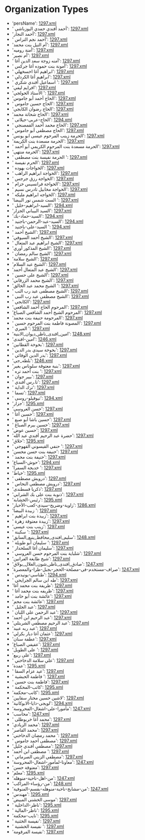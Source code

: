 # Organization Types
 * 'persName'‎: [1297.xml](/Project-Cairo-Urban-News/CairoUrbanNews/blob/master/articles/arabic/1297.xml)
 * ' أحمد أفندي حمدي اليوزباشي'‎: [1297.xml](/Project-Cairo-Urban-News/CairoUrbanNews/blob/master/articles/arabic/1297.xml)
 * 'أحمد النجار'‎: [1297.xml](/Project-Cairo-Urban-News/CairoUrbanNews/blob/master/articles/arabic/1297.xml)
 * ' أحمد نجم التراس'‎: [1297.xml](/Project-Cairo-Urban-News/CairoUrbanNews/blob/master/articles/arabic/1297.xml)
 * 'أم النيل بنت محمد'‎: [1297.xml](/Project-Cairo-Urban-News/CairoUrbanNews/blob/master/articles/arabic/1297.xml)
 * 'أمنة روميه'‎: [1297.xml](/Project-Cairo-Urban-News/CairoUrbanNews/blob/master/articles/arabic/1297.xml)
 * 'أم نصير'‎: [1297.xml](/Project-Cairo-Urban-News/CairoUrbanNews/blob/master/articles/arabic/1297.xml)
 * ' آمنه زوجة سعد الدين أغا'‎: [1297.xml](/Project-Cairo-Urban-News/CairoUrbanNews/blob/master/articles/arabic/1297.xml)
 * ' أمونة بنت حموده أغا جركس'‎: [1297.xml](/Project-Cairo-Urban-News/CairoUrbanNews/blob/master/articles/arabic/1297.xml)
 * ' ابراهيم أغا اخسخهلي'‎: [1297.xml](/Project-Cairo-Urban-News/CairoUrbanNews/blob/master/articles/arabic/1297.xml)
 * ' ابراهيم أغا الكردلي'‎: [1297.xml](/Project-Cairo-Urban-News/CairoUrbanNews/blob/master/articles/arabic/1297.xml)
 * ' اسماعيل أفندي شكري '‎: [1297.xml](/Project-Cairo-Urban-News/CairoUrbanNews/blob/master/articles/arabic/1297.xml)
 * 'افرايم ليفي'‎: [1297.xml](/Project-Cairo-Urban-News/CairoUrbanNews/blob/master/articles/arabic/1297.xml)
 * 'الأستاذ الحولجي '‎: [1297.xml](/Project-Cairo-Urban-News/CairoUrbanNews/blob/master/articles/arabic/1297.xml)
 * 'الحاج أحمد أبو جاموس'‎: [1297.xml](/Project-Cairo-Urban-News/CairoUrbanNews/blob/master/articles/arabic/1297.xml)
 * ' الحاج حسين جاموس'‎: [1297.xml](/Project-Cairo-Urban-News/CairoUrbanNews/blob/master/articles/arabic/1297.xml)
 * 'الحاج رضوان الكابجي'‎: [1297.xml](/Project-Cairo-Urban-News/CairoUrbanNews/blob/master/articles/arabic/1297.xml)
 * 'الحاج شحاتة محمد'‎: [1297.xml](/Project-Cairo-Urban-News/CairoUrbanNews/blob/master/articles/arabic/1297.xml)
 * ' الحاج-عربى-جيلاتى'‎: [1294.xml](/Project-Cairo-Urban-News/CairoUrbanNews/blob/master/articles/arabic/1294.xml)
 * ' الحاج محمد أحمد القمصنجي'‎: [1297.xml](/Project-Cairo-Urban-News/CairoUrbanNews/blob/master/articles/arabic/1297.xml)
 * ' الحاج مصطفى أبو جاموس'‎: [1297.xml](/Project-Cairo-Urban-News/CairoUrbanNews/blob/master/articles/arabic/1297.xml)
 * 'الحرمة زينب المرحوم عيسى ابو يونس'‎: [1297.xml](/Project-Cairo-Urban-News/CairoUrbanNews/blob/master/articles/arabic/1297.xml)
 * 'الحرمة مسعدة بنت الكريمة'‎: [1297.xml](/Project-Cairo-Urban-News/CairoUrbanNews/blob/master/articles/arabic/1297.xml)
 * ' الحرمة مسعدة بنت المرحوم الكريمي أبو أحمد'‎: [1297.xml](/Project-Cairo-Urban-News/CairoUrbanNews/blob/master/articles/arabic/1297.xml)
 * 'الحرمة منتهى'‎: [1297.xml](/Project-Cairo-Urban-News/CairoUrbanNews/blob/master/articles/arabic/1297.xml)
 * ' الحرمة نفيسة بنت مصطفى '‎: [1297.xml](/Project-Cairo-Urban-News/CairoUrbanNews/blob/master/articles/arabic/1297.xml)
 * ' الحرم نفيسة'‎: [1297.xml](/Project-Cairo-Urban-News/CairoUrbanNews/blob/master/articles/arabic/1297.xml)
 * ' الخواجات بهوده'‎: [1297.xml](/Project-Cairo-Urban-News/CairoUrbanNews/blob/master/articles/arabic/1297.xml)
 * ' الخواجة ابراهيم الراهب'‎: [1297.xml](/Project-Cairo-Urban-News/CairoUrbanNews/blob/master/articles/arabic/1297.xml)
 * ' الخواجة رزق جرجس'‎: [1297.xml](/Project-Cairo-Urban-News/CairoUrbanNews/blob/master/articles/arabic/1297.xml)
 * ' الخواجة فرانسيس خزام'‎: [1297.xml](/Project-Cairo-Urban-News/CairoUrbanNews/blob/master/articles/arabic/1297.xml)
 * ' الخواجة مخابيل تادرس نسيم'‎: [1297.xml](/Project-Cairo-Urban-News/CairoUrbanNews/blob/master/articles/arabic/1297.xml)
 * ' الخواجه ابراهيم مليكه'‎: [1297.xml](/Project-Cairo-Urban-News/CairoUrbanNews/blob/master/articles/arabic/1297.xml)
 * 'الست شمس نور البيضا '‎: [1297.xml](/Project-Cairo-Urban-News/CairoUrbanNews/blob/master/articles/arabic/1297.xml)
 * ' السيد-ابراهيم-خليل'‎: [1294.xml](/Project-Cairo-Urban-News/CairoUrbanNews/blob/master/articles/arabic/1294.xml)
 * 'السيد البيباني الجزار'‎: [1297.xml](/Project-Cairo-Urban-News/CairoUrbanNews/blob/master/articles/arabic/1297.xml)
 * 'السيد-حماد-بك'‎: [1294.xml](/Project-Cairo-Urban-News/CairoUrbanNews/blob/master/articles/arabic/1294.xml)
 * ' السيد-عبد-الرحمن-باجنيد'‎: [1294.xml](/Project-Cairo-Urban-News/CairoUrbanNews/blob/master/articles/arabic/1294.xml)
 * ' السيد-على-باجنيد '‎: [1294.xml](/Project-Cairo-Urban-News/CairoUrbanNews/blob/master/articles/arabic/1294.xml)
 * ' الشيخ أحمد'‎: [1297.xml](/Project-Cairo-Urban-News/CairoUrbanNews/blob/master/articles/arabic/1297.xml)
 * 'الشيخ أحمد السيوفي'‎: [1297.xml](/Project-Cairo-Urban-News/CairoUrbanNews/blob/master/articles/arabic/1297.xml)
 * ' الشيخ ابراهيم عبد المتعال'‎: [1297.xml](/Project-Cairo-Urban-News/CairoUrbanNews/blob/master/articles/arabic/1297.xml)
 * 'الشيخ المذكور أوري'‎: [1297.xml](/Project-Cairo-Urban-News/CairoUrbanNews/blob/master/articles/arabic/1297.xml)
 * ' الشيخ سالم رمضان'‎: [1297.xml](/Project-Cairo-Urban-News/CairoUrbanNews/blob/master/articles/arabic/1297.xml)
 * 'الشيخ سلامة'‎: [1297.xml](/Project-Cairo-Urban-News/CairoUrbanNews/blob/master/articles/arabic/1297.xml)
 * 'الشيخ عبد السلام'‎: [1297.xml](/Project-Cairo-Urban-News/CairoUrbanNews/blob/master/articles/arabic/1297.xml)
 * 'الشيخ عبد المتعال أحمد'‎: [1297.xml](/Project-Cairo-Urban-News/CairoUrbanNews/blob/master/articles/arabic/1297.xml)
 * ' الشيخ على حسين'‎: [1297.xml](/Project-Cairo-Urban-News/CairoUrbanNews/blob/master/articles/arabic/1297.xml)
 * 'الشيخ محمد الزرقاني'‎: [1297.xml](/Project-Cairo-Urban-News/CairoUrbanNews/blob/master/articles/arabic/1297.xml)
 * 'الشيخ محمد عبد الخالق '‎: [1297.xml](/Project-Cairo-Urban-News/CairoUrbanNews/blob/master/articles/arabic/1297.xml)
 * ' الشيخ مصطفى عبد رب النب'‎: [1297.xml](/Project-Cairo-Urban-News/CairoUrbanNews/blob/master/articles/arabic/1297.xml)
 * ' الشيخ مصطفى عبد رب النبى'‎: [1297.xml](/Project-Cairo-Urban-News/CairoUrbanNews/blob/master/articles/arabic/1297.xml)
 * ' الكابجي'‎: [1297.xml](/Project-Cairo-Urban-News/CairoUrbanNews/blob/master/articles/arabic/1297.xml)
 * 'المرحوم الحاج أحمد الشافعي'‎: [1297.xml](/Project-Cairo-Urban-News/CairoUrbanNews/blob/master/articles/arabic/1297.xml)
 * 'المرحوم الشيخ أحمد الشافعي الصباغ'‎: [1297.xml](/Project-Cairo-Urban-News/CairoUrbanNews/blob/master/articles/arabic/1297.xml)
 * 'المرحومة حنيفة بنت محمد'‎: [1297.xml](/Project-Cairo-Urban-News/CairoUrbanNews/blob/master/articles/arabic/1297.xml)
 * ' المصونة فاطمة بنت المرحوم حسين'‎: [1297.xml](/Project-Cairo-Urban-News/CairoUrbanNews/blob/master/articles/arabic/1297.xml)
 * ' الميري '‎: [1297.xml](/Project-Cairo-Urban-News/CairoUrbanNews/blob/master/articles/arabic/1297.xml)
 * 'امين_افندى_ناظر_ديوان_الابنية'‎: [1248.xml](/Project-Cairo-Urban-News/CairoUrbanNews/blob/master/articles/arabic/1248.xml)
 * 'امين-افندى'‎: [1246.xml](/Project-Cairo-Urban-News/CairoUrbanNews/blob/master/articles/arabic/1246.xml)
 * 'بخوخة القطانين'‎: [1297.xml](/Project-Cairo-Urban-News/CairoUrbanNews/blob/master/articles/arabic/1297.xml)
 * ' بخوخة سيدي بدر الدين'‎: [1297.xml](/Project-Cairo-Urban-News/CairoUrbanNews/blob/master/articles/arabic/1297.xml)
 * ' بدر الدين الوفائي'‎: [1297.xml](/Project-Cairo-Urban-News/CairoUrbanNews/blob/master/articles/arabic/1297.xml)
 * 'بلطه_جى'‎: [1246.xml](/Project-Cairo-Urban-News/CairoUrbanNews/blob/master/articles/arabic/1246.xml)
 * 'بنبة معتوقة سلوناس بغير'‎: [1297.xml](/Project-Cairo-Urban-News/CairoUrbanNews/blob/master/articles/arabic/1297.xml)
 * ' بنت أحمد تره '‎: [1297.xml](/Project-Cairo-Urban-News/CairoUrbanNews/blob/master/articles/arabic/1297.xml)
 * ' بيير جوان'‎: [1297.xml](/Project-Cairo-Urban-News/CairoUrbanNews/blob/master/articles/arabic/1297.xml)
 * ' تا.رس أفندي'‎: [1297.xml](/Project-Cairo-Urban-News/CairoUrbanNews/blob/master/articles/arabic/1297.xml)
 * ' ترك الداية'‎: [1297.xml](/Project-Cairo-Urban-News/CairoUrbanNews/blob/master/articles/arabic/1297.xml)
 * ' تسما'‎: [1297.xml](/Project-Cairo-Urban-News/CairoUrbanNews/blob/master/articles/arabic/1297.xml)
 * ' تيوفيلو-روسى'‎: [1294.xml](/Project-Cairo-Urban-News/CairoUrbanNews/blob/master/articles/arabic/1294.xml)
 * 'جزار'‎: [1295.xml](/Project-Cairo-Urban-News/CairoUrbanNews/blob/master/articles/arabic/1295.xml)
 * 'حسن العروسي'‎: [1297.xml](/Project-Cairo-Urban-News/CairoUrbanNews/blob/master/articles/arabic/1297.xml)
 * ' حسين أغا'‎: [1297.xml](/Project-Cairo-Urban-News/CairoUrbanNews/blob/master/articles/arabic/1297.xml)
 * ' حسين باشا أبو صبع'‎: [1297.xml](/Project-Cairo-Urban-News/CairoUrbanNews/blob/master/articles/arabic/1297.xml)
 * ' حسين بيرم الصباغ'‎: [1297.xml](/Project-Cairo-Urban-News/CairoUrbanNews/blob/master/articles/arabic/1297.xml)
 * 'حسين عوض'‎: [1297.xml](/Project-Cairo-Urban-News/CairoUrbanNews/blob/master/articles/arabic/1297.xml)
 * 'حضرة عبد الرحيم أفندي عبد الله'‎: [1297.xml](/Project-Cairo-Urban-News/CairoUrbanNews/blob/master/articles/arabic/1297.xml)
 * 'حلاق'‎: [1295.xml](/Project-Cairo-Urban-News/CairoUrbanNews/blob/master/articles/arabic/1295.xml)
 * ' حنفي القيسوني القهوجي '‎: [1297.xml](/Project-Cairo-Urban-News/CairoUrbanNews/blob/master/articles/arabic/1297.xml)
 * 'حنيفة بنت حسن محسن'‎: [1297.xml](/Project-Cairo-Urban-News/CairoUrbanNews/blob/master/articles/arabic/1297.xml)
 * ' حنيفة بنت محمد'‎: [1297.xml](/Project-Cairo-Urban-News/CairoUrbanNews/blob/master/articles/arabic/1297.xml)
 * 'حوش-السباع'‎: [1294.xml](/Project-Cairo-Urban-News/CairoUrbanNews/blob/master/articles/arabic/1294.xml)
 * 'خديجة السمرا '‎: [1297.xml](/Project-Cairo-Urban-News/CairoUrbanNews/blob/master/articles/arabic/1297.xml)
 * 'خياط'‎: [1295.xml](/Project-Cairo-Urban-News/CairoUrbanNews/blob/master/articles/arabic/1295.xml)
 * ' درويش مصطفى'‎: [1297.xml](/Project-Cairo-Urban-News/CairoUrbanNews/blob/master/articles/arabic/1297.xml)
 * ' درويش مصطفي النحاس'‎: [1297.xml](/Project-Cairo-Urban-News/CairoUrbanNews/blob/master/articles/arabic/1297.xml)
 * 'ذكريا قسطندى'‎: [1297.xml](/Project-Cairo-Urban-News/CairoUrbanNews/blob/master/articles/arabic/1297.xml)
 * 'ذنوبة بنت على بك الشرابي'‎: [1297.xml](/Project-Cairo-Urban-News/CairoUrbanNews/blob/master/articles/arabic/1297.xml)
 * 'رئيس-الخشابة'‎: [1295.xml](/Project-Cairo-Urban-News/CairoUrbanNews/blob/master/articles/arabic/1295.xml)
 * 'زاوية-وضريح-سيدى-كعب-الأحبار'‎: [1286.xml](/Project-Cairo-Urban-News/CairoUrbanNews/blob/master/articles/arabic/1286.xml)
 * 'زبيدة البيضا '‎: [1297.xml](/Project-Cairo-Urban-News/CairoUrbanNews/blob/master/articles/arabic/1297.xml)
 * ' زبيدة بنت ابراهيم'‎: [1297.xml](/Project-Cairo-Urban-News/CairoUrbanNews/blob/master/articles/arabic/1297.xml)
 * ' زبيدة معتوقة زهرة'‎: [1297.xml](/Project-Cairo-Urban-News/CairoUrbanNews/blob/master/articles/arabic/1297.xml)
 * 'زينب بنت عيسى'‎: [1297.xml](/Project-Cairo-Urban-News/CairoUrbanNews/blob/master/articles/arabic/1297.xml)
 * ' سكينة '‎: [1297.xml](/Project-Cairo-Urban-News/CairoUrbanNews/blob/master/articles/arabic/1297.xml)
 * 'سليم_افندى_محافظ_ينبع_السابق'‎: [1248.xml](/Project-Cairo-Urban-News/CairoUrbanNews/blob/master/articles/arabic/1248.xml)
 * ' سليمان أبو طويلة '‎: [1297.xml](/Project-Cairo-Urban-News/CairoUrbanNews/blob/master/articles/arabic/1297.xml)
 * ' سليمان أغا السلحدار'‎: [1297.xml](/Project-Cairo-Urban-News/CairoUrbanNews/blob/master/articles/arabic/1297.xml)
 * ' شلباية بنت المرحوم حسن العروسي'‎: [1297.xml](/Project-Cairo-Urban-News/CairoUrbanNews/blob/master/articles/arabic/1297.xml)
 * 'شيخ طايغة الفرانين'‎: [1297.xml](/Project-Cairo-Urban-News/CairoUrbanNews/blob/master/articles/arabic/1297.xml)
 * 'صادق_افندى_ناظر_شون_الغلال_بولاق'‎: [1247.xml](/Project-Cairo-Urban-News/CairoUrbanNews/blob/master/articles/arabic/1247.xml)
 * 'صراف-مستخدم-فى-مصلحة-الحجر-بجبل-طرا-والمعصرة'‎: [1247.xml](/Project-Cairo-Urban-News/CairoUrbanNews/blob/master/articles/arabic/1247.xml)
 * ' طناسى-يونيدس'‎: [1294.xml](/Project-Cairo-Urban-News/CairoUrbanNews/blob/master/articles/arabic/1294.xml)
 * ' طه ابن سالم الجرايحي'‎: [1297.xml](/Project-Cairo-Urban-News/CairoUrbanNews/blob/master/articles/arabic/1297.xml)
 * 'ظريفة بنت محمد أغا'‎: [1297.xml](/Project-Cairo-Urban-News/CairoUrbanNews/blob/master/articles/arabic/1297.xml)
 * ' ظريفه بنت محمد أغا'‎: [1297.xml](/Project-Cairo-Urban-News/CairoUrbanNews/blob/master/articles/arabic/1297.xml)
 * ' عائشة بنت أبو حامد'‎: [1297.xml](/Project-Cairo-Urban-News/CairoUrbanNews/blob/master/articles/arabic/1297.xml)
 * 'عائشة بنت محم'‎: [1297.xml](/Project-Cairo-Urban-News/CairoUrbanNews/blob/master/articles/arabic/1297.xml)
 * ' عبد الجليل'‎: [1297.xml](/Project-Cairo-Urban-News/CairoUrbanNews/blob/master/articles/arabic/1297.xml)
 * ' عبد الرحمن على اللبان'‎: [1297.xml](/Project-Cairo-Urban-News/CairoUrbanNews/blob/master/articles/arabic/1297.xml)
 * 'عبد الرحيم ابن أحمد'‎: [1297.xml](/Project-Cairo-Urban-News/CairoUrbanNews/blob/master/articles/arabic/1297.xml)
 * 'عبد الرحيم مصطفي الشربتلي'‎: [1297.xml](/Project-Cairo-Urban-News/CairoUrbanNews/blob/master/articles/arabic/1297.xml)
 * 'عبد ربه عبيد'‎: [1297.xml](/Project-Cairo-Urban-News/CairoUrbanNews/blob/master/articles/arabic/1297.xml)
 * 'عثمان أغا ديار بكرلي'‎: [1297.xml](/Project-Cairo-Urban-News/CairoUrbanNews/blob/master/articles/arabic/1297.xml)
 * 'عطفة سنان'‎: [1297.xml](/Project-Cairo-Urban-News/CairoUrbanNews/blob/master/articles/arabic/1297.xml)
 * 'عفيفي الصباغ'‎: [1297.xml](/Project-Cairo-Urban-News/CairoUrbanNews/blob/master/articles/arabic/1297.xml)
 * 'على الطويل '‎: [1297.xml](/Project-Cairo-Urban-News/CairoUrbanNews/blob/master/articles/arabic/1297.xml)
 * 'على ربيع'‎: [1297.xml](/Project-Cairo-Urban-News/CairoUrbanNews/blob/master/articles/arabic/1297.xml)
 * ' علي سلامة الدخاخني'‎: [1297.xml](/Project-Cairo-Urban-News/CairoUrbanNews/blob/master/articles/arabic/1297.xml)
 * 'عمدة'‎: [1295.xml](/Project-Cairo-Urban-News/CairoUrbanNews/blob/master/articles/arabic/1295.xml)
 * ' عيد عزام السقا'‎: [1297.xml](/Project-Cairo-Urban-News/CairoUrbanNews/blob/master/articles/arabic/1297.xml)
 * ' فاطمة الحبشية '‎: [1297.xml](/Project-Cairo-Urban-News/CairoUrbanNews/blob/master/articles/arabic/1297.xml)
 * ' فاطمة بنت حسين'‎: [1297.xml](/Project-Cairo-Urban-News/CairoUrbanNews/blob/master/articles/arabic/1297.xml)
 * ' كاتب-المحكمة'‎: [1295.xml](/Project-Cairo-Urban-News/CairoUrbanNews/blob/master/articles/arabic/1295.xml)
 * 'كاتب-محكمة'‎: [1295.xml](/Project-Cairo-Urban-News/CairoUrbanNews/blob/master/articles/arabic/1295.xml)
 * 'لاشين حسين مختار سقايين'‎: [1297.xml](/Project-Cairo-Urban-News/CairoUrbanNews/blob/master/articles/arabic/1297.xml)
 * 'لويجى-ذايا-الابوكانية'‎: [1294.xml](/Project-Cairo-Urban-News/CairoUrbanNews/blob/master/articles/arabic/1294.xml)
 * 'مأمورا-على-اشغال-المحروسة'‎: [1247.xml](/Project-Cairo-Urban-News/CairoUrbanNews/blob/master/articles/arabic/1247.xml)
 * 'محاسب'‎: [1247.xml](/Project-Cairo-Urban-News/CairoUrbanNews/blob/master/articles/arabic/1247.xml)
 * ' محمد أغا خربوطلى'‎: [1297.xml](/Project-Cairo-Urban-News/CairoUrbanNews/blob/master/articles/arabic/1297.xml)
 * 'محمد الزيادي'‎: [1297.xml](/Project-Cairo-Urban-News/CairoUrbanNews/blob/master/articles/arabic/1297.xml)
 * 'محمد القاصر'‎: [1297.xml](/Project-Cairo-Urban-News/CairoUrbanNews/blob/master/articles/arabic/1297.xml)
 * 'محمد رمضان الدخاخني '‎: [1297.xml](/Project-Cairo-Urban-News/CairoUrbanNews/blob/master/articles/arabic/1297.xml)
 * ' مصطفى أحمد جاموس'‎: [1297.xml](/Project-Cairo-Urban-News/CairoUrbanNews/blob/master/articles/arabic/1297.xml)
 * 'مصطفي أفندي خليل'‎: [1297.xml](/Project-Cairo-Urban-News/CairoUrbanNews/blob/master/articles/arabic/1297.xml)
 * 'مصطفى ابن أحمد '‎: [1297.xml](/Project-Cairo-Urban-News/CairoUrbanNews/blob/master/articles/arabic/1297.xml)
 * ' مصطفي الزيني الصرماتي'‎: [1297.xml](/Project-Cairo-Urban-News/CairoUrbanNews/blob/master/articles/arabic/1297.xml)
 * 'معاونا-لمأمور-اشغال-المحروسة'‎: [1247.xml](/Project-Cairo-Urban-News/CairoUrbanNews/blob/master/articles/arabic/1247.xml)
 * 'معتوقة حسن'‎: [1297.xml](/Project-Cairo-Urban-News/CairoUrbanNews/blob/master/articles/arabic/1297.xml)
 * 'معلم'‎: [1295.xml](/Project-Cairo-Urban-News/CairoUrbanNews/blob/master/articles/arabic/1295.xml)
 * 'من-اهل-ناحية-منوهله'‎: [1247.xml](/Project-Cairo-Urban-News/CairoUrbanNews/blob/master/articles/arabic/1247.xml)
 * 'من-رؤساء-المراكب'‎: [1248.xml](/Project-Cairo-Urban-News/CairoUrbanNews/blob/master/articles/arabic/1248.xml)
 * 'من-مشايخ-ناحبة-منوهله-بقسم-المنوفية'‎: [1247.xml](/Project-Cairo-Urban-News/CairoUrbanNews/blob/master/articles/arabic/1247.xml)
 * 'مهندس'‎: [1295.xml](/Project-Cairo-Urban-News/CairoUrbanNews/blob/master/articles/arabic/1295.xml)
 * 'موسى الخشنى المبيض'‎: [1297.xml](/Project-Cairo-Urban-News/CairoUrbanNews/blob/master/articles/arabic/1297.xml)
 * ' ناظر-الداخلية'‎: [1295.xml](/Project-Cairo-Urban-News/CairoUrbanNews/blob/master/articles/arabic/1295.xml)
 * ' ناظر-المالية'‎: [1295.xml](/Project-Cairo-Urban-News/CairoUrbanNews/blob/master/articles/arabic/1295.xml)
 * 'نايب-محكمة'‎: [1295.xml](/Project-Cairo-Urban-News/CairoUrbanNews/blob/master/articles/arabic/1295.xml)
 * ' نفيسة الخثنية'‎: [1297.xml](/Project-Cairo-Urban-News/CairoUrbanNews/blob/master/articles/arabic/1297.xml)
 * ' نفيسة الخشنية '‎: [1297.xml](/Project-Cairo-Urban-News/CairoUrbanNews/blob/master/articles/arabic/1297.xml)
 * 'نفيسة المرقومة'‎: [1297.xml](/Project-Cairo-Urban-News/CairoUrbanNews/blob/master/articles/arabic/1297.xml)
